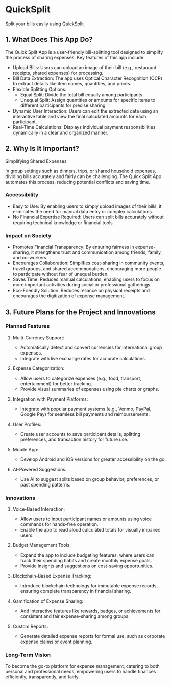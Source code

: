 # QuickSplit
Split your bills easily using QuickSplit

## 1. What Does This App Do?

The Quick Split App is a user-friendly bill-splitting tool designed to simplify the process of sharing expenses. Key features of this app include:

- Upload Bills: Users can upload an image of their bill (e.g., restaurant receipts, shared expenses) for processing.
- Bill Data Extraction: The app uses Optical Character Recognition (OCR) to extract details like item names, quantities, and prices.
- Flexible Splitting Options:
  - Equal Split: Divide the total bill equally among participants.
  - Unequal Split: Assign quantities or amounts for specific items to different participants for precise sharing.
- Dynamic User Interaction: Users can edit the extracted data using an interactive table and view the final calculated amounts for each participant.
- Real-Time Calculations: Displays individual payment responsibilities dynamically in a clear and organized manner.


## 2. Why Is It Important?

Simplifying Shared Expenses

In group settings such as dinners, trips, or shared household expenses, dividing bills accurately and fairly can be challenging. The Quick Split App automates this process, reducing potential conflicts and saving time.

### Accessibility

- Easy to Use: By enabling users to simply upload images of their bills, it eliminates the need for manual data entry or complex calculations.
- No Financial Expertise Required: Users can split bills accurately without requiring technical knowledge or financial tools.

### Impact on Society

- Promotes Financial Transparency: By ensuring fairness in expense-sharing, it strengthens trust and communication among friends, family, and co-workers.
- Encourages Collaboration: Simplifies cost-sharing in community events, travel groups, and shared accommodations, encouraging more people to participate without fear of unequal burden.
- Saves Time: Reduces manual calculations, enabling users to focus on more important activities during social or professional gatherings.
- Eco-Friendly Solution: Reduces reliance on physical receipts and encourages the digitization of expense management.

## 3. Future Plans for the Project and Innovations

### Planned Features

1. Multi-Currency Support:
 
    - Automatically detect and convert currencies for international group expenses.
    - Integrate with live exchange rates for accurate calculations.
  
2. Expense Categorization:

    - Allow users to categorize expenses (e.g., food, transport, entertainment) for better tracking.
    - Provide visual summaries of expenses using pie charts or graphs.
  
3. Integration with Payment Platforms:

    - Integrate with popular payment systems (e.g., Venmo, PayPal, Google Pay) for seamless bill payments and reimbursements.
  
4. User Profiles:

    - Create user accounts to save participant details, splitting preferences, and transaction history for future use.
  
5. Mobile App:

    - Develop Android and iOS versions for greater accessibility on the go.
  
6. AI-Powered Suggestions:

    - Use AI to suggest splits based on group behavior, preferences, or past spending patterns.

### Innovations

1. Voice-Based Interaction:
 
    - Allow users to input participant names or amounts using voice commands for hands-free operation.
    - Enable the app to read aloud calculated totals for visually impaired users.
  
2. Budget Management Tools:

    - Expand the app to include budgeting features, where users can track their spending habits and create monthly expense goals.
    - Provide insights and suggestions on cost-saving opportunities.
  
3. Blockchain-Based Expense Tracking:
    
    - Introduce blockchain technology for immutable expense records, ensuring complete transparency in financial sharing.
  
4. Gamification of Expense Sharing:

    - Add interactive features like rewards, badges, or achievements for consistent and fair expense-sharing among groups.
  
5. Custom Reports:
    - Generate detailed expense reports for formal use, such as corporate expense claims or event planning.

### Long-Term Vision

To become the go-to platform for expense management, catering to both personal and professional needs, empowering users to handle finances efficiently, transparently, and fairly.
